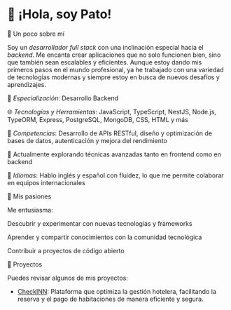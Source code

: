 # 👋 ¡Hola, soy Pato!

🌟 Un poco sobre mí

Soy un *desarrollador full stack* con una inclinación especial hacia el *backend*. Me encanta crear aplicaciones que no solo funcionen bien, sino que también sean escalables y eficientes. Aunque estoy dando mis primeros pasos en el mundo profesional, ya he trabajado con una variedad de tecnologías modernas y siempre estoy en busca de nuevos desafíos y aprendizajes.

💼 *Especialización*: Desarrollo Backend

🌐 *Tecnologías y Herramientas*: JavaScript, TypeScript, NestJS, Node.js, TypeORM, Express, PostgreSQL, MongoDB, CSS, HTML y más

🔧 *Competencias*: Desarrollo de APIs RESTful, diseño y optimización de bases de datos, autenticación y mejora del rendimiento

🌱 Actualmente explorando técnicas avanzadas tanto en frontend como en backend

💬 *Idiomas*: Hablo inglés y español con fluidez, lo que me permite colaborar en equipos internacionales

🚀 Mis pasiones

Me entusiasma:

Descubrir y experimentar con nuevas tecnologías y frameworks

Aprender y compartir conocimientos con la comunidad tecnológica

Contribuir a proyectos de código abierto

🔗 Proyectos

Puedes revisar algunos de mis proyectos:
- [CheckINN](https://check-inn-front.vercel.app/): Plataforma que optimiza la gestión hotelera, facilitando la reserva y el pago de habitaciones de manera eficiente y segura.

